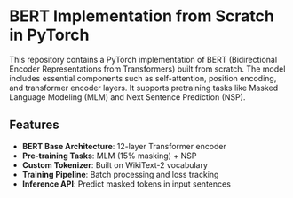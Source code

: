 # BERT Implementation from Scratch in PyTorch

This repository contains a PyTorch implementation of BERT (Bidirectional Encoder Representations from Transformers) built from scratch. The model includes essential components such as self-attention, position encoding, and transformer encoder layers. It supports pretraining tasks like Masked Language Modeling (MLM) and Next Sentence Prediction (NSP).

## Features
- **BERT Base Architecture**: 12-layer Transformer encoder
- **Pre-training Tasks**: MLM (15% masking) + NSP
- **Custom Tokenizer**: Built on WikiText-2 vocabulary
- **Training Pipeline**: Batch processing and loss tracking
- **Inference API**: Predict masked tokens in input sentences
